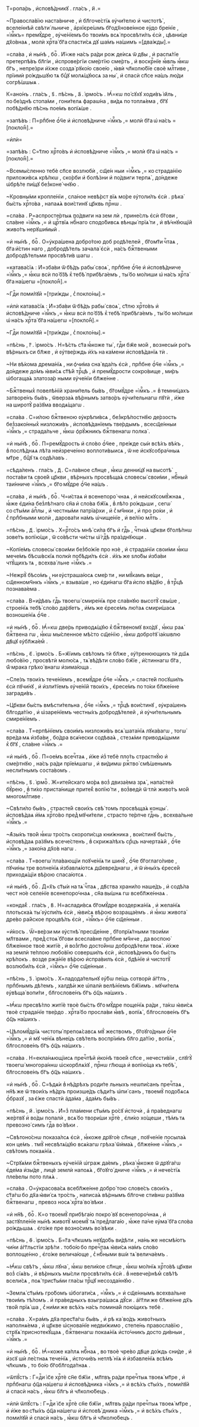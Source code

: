 Т=ропа́рь , и҆сповѣ́дникꙋ . гла́съ , и҃ .=

~Правосла́вїю наста́вниче , и҆ бл҃гоче́стїѧ ᲂу҆чи́телю и҆ чистотѣ̀ , вселе́ннѣй свѣти́ льниче , а҆рхїєре́ѡмъ бг҃одх҃нове́нное ᲂу҆до бре́нїе , =і҆мⷬ҇къ= премꙋ́дре , ᲂу҆че́нїемъ бо твои́мъ всѧ̀ просвѣти́лъ є҆сѝ , цѣвни́це дх҃о́внаѧ , молѝ хрⷭ҇та̀ бг҃а спасти́сѧ дꙋ ша́мъ на́шимъ =[два́жды].=

=сла́ва , и҆ ны́нѣ , боⷢ҇ . И҆́=же на́съ ра́ди рож де́исѧ ѿ дв҃ы , и҆ распѧ́тїе претерпѣ́въ бл҃гі́и , и҆спрове́ргїи сме́ртїю сме́рть , и҆ воскрⷭ҇нїе ꙗ҆́вль ꙗ҆́кѡ бг҃ъ , непре́зри и҆́хже созда̀ рꙋко́ю свое́ю , ꙗ҆вѝ чл҃колю́бїе своѐ млⷭ҇тиве , прїимѝ ро́ждьшꙋю тѧ бцⷣꙋ молѧ́щꙋюсѧ за ны̀ , и҆ спасѝ сп҃се на́шъ лю́ди согрѣ́шшыѧ .

К=ано́нъ . гла́съ , ѕ҃ . пѣ́снь , а҃ . і҆рмо́съ . Ꙗ҆́=кѡ по́ сꙋхꙋ ходи́въ і҆и҃ль , по бе́зднѣ стопа́ми , гони́телѧ фараѡ́на , ви́дѧ по топлѧ́ема , бг҃ꙋ побѣ́днꙋю пѣ́снь пое́мъ вопїѧ́ше .

=запѣ́въ : П=рпⷣбне ѻ҆́ч҃е и҆ и҆сповѣ́дниче =і҆мⷬ҇къ ,= молѝ бг҃а ѡ҆ на́съ =[покло́н̾].=

=и҆лѝ=

=запѣ́въ : С=т҃лю хрⷭ҇то́въ и҆ и҆сповѣ́дниче =і҆мⷬ҇къ ,= молѝ бг҃а ѡ҆ на́съ =[покло́н̾].=

~Всемы́сленно тебѐ сп҃се возлюбѝ , сщ҃е́н ныи =і҆мⷬ҇къ ,= ко страда́нїю приложи́всѧ крѣ́пкѡ , ско́рби и҆ болѣ́зни и҆ по́двиги терпѧ̀ , до́ндеже ѡ҆брѣ́те пи́щꙋ без̾коне́ чнꙋю .

~Кровны́ми кропле́нїи , сла́ное невѣ́рст вїѧ мо́ре ᲂу҆толи́лъ є҆сѝ . рѣка̀ бы́сть хрⷭ҇то́ва , напаѧ́ѧ вои́стинꙋ цр҃квь прⷭ҇нѡ .

=сла́ва . Р=аспросте́ртыѧ по́двиги на зем лѝ , прине́слъ є҆сѝ бг҃ови , сла́вне =і҆мⷬ҇къ ,= и҆ црⷭ҇твїѧ нбⷭ҇наго сподо́бивсѧ вѣнцы̀ прїѧ́ ти , и҆ вѣ́чнꙋющїй живо́тъ нерꙋши́мый .

=и҆ ны́нѣ , боⷢ҇ . О=у҆кра́шена добро́тою доб родѣ́телей , бг҃омт҃и чⷭ҇таѧ , бг҃а и҆́стин наго , добродѣ́тель зачала̀ є҆сѝ , на́съ бжⷭ҇твеными добродѣ́тельми просвѣти́в шагѡ .

=катава́сїѧ : И҆=зба́ви ѿ бѣ́дъ рабы̀ своѧ̀ , прпⷣбне ѻ҆́ч҃е и҆ и҆сповѣ́дниче =і҆мⷬ҇къ ,= ꙗ҆́кѡ всѝ по́ бз҃ѣ к̾ тебѣ̀ прибѣга́емъ , ты́ бо мо́лиши ѡ҆ на́съ хрⷭ҇та̀ бг҃а на́шегѡ =[покло́н̾].=

~Гдⷭ҇и поми́лꙋй =[три́жды , с̾ покло́ны].=

=и҆лѝ катава́сїѧ : И҆=зба́ви ѿ бѣ́дъ рабы̀ своѧ̀ , ст҃лю хрⷭ҇то́въ и҆ и҆сповѣ́дниче =і҆мⷬ҇къ ,= ꙗ҆́кѡ всѝ по́ бз҃ѣ к̾ тебѣ̀ прибѣга́емъ , ты́ бо мо́лиши ѡ҆ на́съ хрⷭ҇та̀ бг҃а на́шегѡ =[покло́н̾].=

~Гдⷭ҇и поми́лꙋй =[три́жды , с̾ покло́ны].=

=пѣ́снь , г҃ . і҆рмо́съ . Н=ѣ́сть ст҃а ꙗ҆́коже ты̀ , гдⷭ҇и бж҃е мо́й , вознесы́и ро́гъ вѣ́рныхъ си бл҃же , и҆ ᲂу҆тве́рждь и҆́хъ на ка́мени и҆сповѣ́данїѧ тѝ .

~Ни вѣ́кома дрема́нїѧ , ни ѻ҆чи́ма сна̀ вда́лъ є҆сѝ , прпⷣбне ѻ҆́ч҃е =і҆мⷬ҇къ ,= до́ндеже до́мъ ꙗ҆ви́сѧ ст҃ѣ́й трⷪ҇цѣ , и҆ премꙋ́дрости сокро́вище , ми́ръ ѡ҆богаща́ѧ златоза́р ными ᲂу҆че́нїи бл҃же́нне .

~Бжⷭ҇твеных̾ повелѣ́нїй храни́тель бы́въ , бг҃омꙋ́дре =і҆мⷬ҇къ .= в̾ темни́цахъ затворе́нъ бы́въ , ѿверза́ѧ вѣ́рнымъ затво́ръ ᲂу҆чи́тельнагѡ пꙋтѝ , и҆́же на широтꙋ̀ ра́зꙋма вводѧ́щагѡ .

=сла́ва . С=и́лою бжⷭ҇твеною ᲂу҆крѣпи́всѧ , без̾крѣ́постнꙋю де́рзость без̾зако́нных̾ низложи́въ , и҆сповѣ́данїемъ тве́рдымъ , всесщ҃е́нныи =і҆мⷬ҇къ ,= страда́льче , ꙗ҆́кѡ ѻ҆рꙋ́жникъ бжⷭ҇твенагѡ полка̀ .

=и҆ ны́нѣ , боⷢ҇ . П=ремꙋ́дрость и҆ сло́во ѻ҆́ч҃ее , пре́жде сы́и всѣ́хъ вѣ́къ , в̾ послѣ́днѧѧ лѣ́та неи҆зрече́нно воплоти́выисѧ , ѿ не и҆скꙋсобра́чныѧ мт҃ре , бцⷣꙋ тѧ содѣ́лавъ .

=сѣда́ленъ . гла́съ , д҃ . С=ла́вное сл҃нце , ꙗ҆́кѡ денни́цꙋ на высотѣ̀ поста́ви тѧ свое́й цр҃кви , вѣ́рныхъ просвѣща́ѧ словесы̀ свои́ми , нбⷭ҇ный таи́нниче =і҆мⷬ҇къ ,= бг҃о мꙋ́дре ѻ҆́ч҃е на́шъ .

=сла́ва , и҆ ны́нѣ , боⷢ҇ . Ч=и́стаѧ и҆ всенепоро́ чнаѧ , и҆ неи҆скꙋсомꙋ́жнаѧ , ꙗ҆́же є҆ди́на без̾лѣ́тнаго сн҃а и҆ сло́ва бж҃їѧ , в̾ лѣ́то ро́ждьши , сегѡ̀ со ст҃ы́ми а҆пⷭ҇лы , и҆ честны́ми патрїа́рхи , и҆ с̾ мч҃нки , и҆ про ро́ки , и҆ с̾ прпⷣбными молѝ , дарова́ти на́мъ ѡ҆чище́нїе , и҆ ве́лїю млⷭ҇ть .

=пѣ́снь , д҃ . і҆рмо́съ . Х=рⷭ҇то́съ мнѣ̀ си́ла бг҃ъ и҆ гдⷭ҇ь , чⷭ҇тна́ѧ цр҃кви бг҃олѣ́пнѡ зове́тъ вопїю́щи , ѿ со́вѣсти чи́сты ѡ҆́ гдⷭ҇ѣ пра́зднꙋющи .

~Копїе́мъ словесы̀ свои́ми без̾бо́жїе про нзѐ , и҆ страда́нїи свои́ми ꙗ҆́кѡ мече́мъ бѣсѡ́вскїѧ полкѝ побѣди́лъ є҆сѝ . и҆́хъ же ѕло́бы и҆зба́ви чтꙋ́щихъ тѧ , всехва́ льне =і҆мⷬ҇къ .=

~Нежрꙋ̀ бѣсо́мъ , ни ᲂу҆страша́юсѧ сме́р ти , ни мꙋ́камъ ве́щи , сщ҃енномч҃нкъ =і҆мⷬ҇къ ,= взыва́ше , но є҆ди́нагѡ бг҃а и҆спо вѣ́дꙋю , в̾ трⷪ҇цѣ познава́ема .

=сла́ва . В=и́дѣвъ гдⷭ҇ь твоегѡ̀ смире́нїѧ пре сла́внꙋю высотꙋ̀ свы́ше , строе́нїѧ тебѣ̀ сло́во да́рꙋетъ , и҆́мъ же є҆ресе́мъ лю́таѧ смири́шасѧ возноше́нїѧ ѻ҆́ч҃е .

=и҆ ны́нѣ , боⷢ҇ . Ꙗ҆́=кѡ две́рь приводѧ́щꙋю к̾ бжⷭ҇твеномꙋ вхо́дꙋ , ꙗ҆́кѡ раѧ̀ бжⷭ҇твена гѡ , ꙗ҆́кѡ мы́сленное мѣ́сто сщ҃е́нїю , ꙗ҆́кѡ добро́тꙋ і҆а́кѡвлю дв҃цꙋ ᲂу҆бл҃жа́ем̾ .

=пѣ́снь , є҃ . і҆рмо́съ . Б=ж҃їимъ свѣ́томъ тѝ бл҃же , ᲂу҆́тренюющихъ тѝ дш҃ѧ любо́вїю , просвѣтѝ молю́сѧ , тѧ̀ вѣ́дѣти сло́во бж҃їе , и҆́стиннагѡ бг҃а , ѿ́ мрака грѣхо́ внагѡ и҆зима́юща .

~Сле́зъ твои́хъ тече́нїемъ , всемꙋ́дре ѻ҆́ч҃е =і҆мⷬ҇къ ,= сласте́й посꙋши́лъ є҆сѝ пꙋчи́нꙋ , и҆ и҆зли́тїемъ ᲂу҆че́нїй твои́хъ , є҆ресе́мъ по то́ки бл҃же́нне загради́въ .

~Цр҃кви бы́сть вмѣсти́тельна , ѻ҆́ч҃е =і҆мⷬ҇къ ,= трⷪ҇цѣ вои́стинꙋ , ᲂу҆кра́шенъ бл҃года́тїю , и҆ ѡ҆заре́нїемъ честны́хъ добродѣ́телей , и҆ ᲂу҆чи́тельнымъ смире́нїемъ .

=сла́ва . Т=ерпѣ́нїемъ свои́мъ низложи́въ всѧ̀ шата́нїѧ лꙋка́вагѡ , тогѡ̀ вре́да мѧ и҆зба́ви , бо́дра всѧ́чески содѣва́ѧ , стезѧ́ми приводѧ́щыми к̾ бг҃ꙋ , сла́вне =і҆мⷬ҇къ .=

=и҆ ны́нѣ , боⷢ҇ . П=ое́мъ всечⷭ҇таѧ , и҆́же и҆з̾ тебѐ пло́ть страстнꙋ́ю и҆ сме́ртнꙋю , на́съ ра́ди прїе́мшагѡ , и҆ ви́димѡ ржⷭ҇тво̀ смѣ́шенымъ несли́тнымъ соста́вомъ .

=пѣ́снь , ѕ҃ . і҆рмоⷭ҇ . Ж=ите́йскаго мо́рѧ воз̾ двиза́ема зрѧ̀ , напа́стей бꙋ́рею , в̾ ти́хо приста́нище прите́к̾ вопїю́ ти , воз̾ведѝ ѿ тлѝ живо́тъ мо́й многомлⷭ҇тиве .

~Свѣти́ло бы́въ , страсте́й свои́хъ свѣ́ томъ просвѣща́ѧ концы̀ . и҆сповѣ́даѧ и҆́мѧ хрⷭ҇то́во пред̾ мꙋчи́тели , страсто те́рпче гдⷭ҇нь , всехва́льне =і҆мⷬ҇къ .=

~Ѧ҆зы́къ тво́й ꙗ҆́кѡ тро́сть скоропи́сца кни́жника , вои́стинꙋ бы́сть , и҆сповѣ́даѧ ра́зꙋмъ всече́стенъ , в̾ скрижа́лѣхъ срⷣцъ начерта́ѧй , ѻ҆́ч҃е =і҆мⷬ҇къ ,= зако́на дх҃о́в нагѡ .

=сла́ва . Т=воегѡ̀ пла́вающїи поꙋче́нїѧ ти шинꙋ̀ , ѻ҆́ч҃е бг҃оглаго́ливе , пꙋчи́ны тре волне́нїѧ и҆збавлѧ́ютсѧ дш҃евре́днагѡ , и҆ ѿ и҆ны́хъ є҆ресе́й приходѧ́щїи вѣ́рою спаса́ютсѧ .

=и҆ ны́нѣ , боⷢ҇ . Д=х҃ъ ст҃ы́и на тѧ̀ чⷭ҇таѧ , дв҃ства храни́ло наше́дъ , и҆ содѣ́ла чест но́е селе́нїе всенепоро́чнаѧ , сн҃а вы́шнѧ гѡ всебл҃же́ннаѧ .

=конда́к̾ . гла́съ , в҃ . Н=аслади́всѧ бг҃омꙋ́дре воздержа́нїѧ , и҆ жела́нїѧ плотьска́ѧ ты̀ ᲂу҆спи́лъ є҆сѝ , ꙗ҆ви́сѧ вѣ́рою возраща́емъ . и҆ ꙗ҆́кѡ живота̀ дре́во ра́йское процвѣ́лъ є҆сѝ , =і҆мⷬ҇къ= ѻ҆́ч҃е сщ҃е́нныи .

=и҆́косъ . Ѿ=ве́рзи ми ᲂу҆стнѣ̀ пресщ҃е́нне , бг҃опрїѧ́тными твои́ми мл҃твами , пред̾ стоѧ̀ бг҃ови всесла́вне прпⷣбне мч҃нче , да воспою̀ бл҃же́нное твоѐ житїѐ , и҆ воз̾гл҃ю досто́йнѡ добродѣ́тели твоѧ̀ . и҆́хже на землѝ те́плою любо́вїю соверши́лъ є҆сѝ , и҆сповѣ́дникъ бо бы́сть крѣ́покъ . возде ржа́нїе вѣ́рою и҆спра́вилъ є҆сѝ , бдѣ́нїе и҆ чистотꙋ̀ возлюби́лъ є҆сѝ , =і҆мⷬ҇къ= ѻ҆́ч҃е сщ҃е́нныи .

=пѣ́снь , з҃ . і҆рмо́съ . Х=ладода́тельнꙋ ᲂу҆́бѡ пе́щь сотворѝ а҆́гг҃лъ , прпⷣбнымъ дѣ́темъ , халдѣ́и же ѡ҆палѝ велѣ́нїемъ бж҃їимъ . мꙋчи́телѧ ᲂу҆вѣща̀ вопи́ти , бл҃гослове́нъ бг҃ъ ѻ҆ц҃ъ на́шихъ .

~Ꙗ҆́кѡ пресвѣ́тло житїѐ твоѐ бы́сть бг҃о мꙋ́дре поще́нїѧ ра́ди , та́кѡ ꙗ҆ви́сѧ твоѐ страда́нїе тве́рдо . хрⷭ҇та́ бо просла́ви ꙗ҆́вѣ , вопїѧ̀ , бл҃гослове́нъ бг҃ъ ѻ҆ц҃ъ на́шихъ .

~Цѣломꙋ́дрїѧ чистоты̀ препоѧ́савсѧ мꙋ́ жествомъ , бг҃оꙋго́дныи ѻ҆́ч҃е =і҆мⷬ҇къ ,= и҆ мꙋ че́нїѧ вѣне́цъ свѣ́телъ воспрїи́мъ бл҃го да́тїю , вопїѧ̀ , бл҃гослове́нъ бг҃ъ ѻ҆ц҃ъ на́шихъ .

=сла́ва . Н=екла́нѧющїисѧ пречⷭ҇тѣй и҆ко́нѣ твое́й сп҃се , нечести́вїи , слꙋгꙋ̀ твоегѡ̀ многора́ннѡ ѡ҆скорблѧ́хꙋ , прⷭ҇нѡ гл҃юща и҆ вопїю́ща къ тебѣ̀ , бл҃гослове́нъ бг҃ъ ѻ҆ц҃ъ на́шихъ .

=и҆ ны́нѣ , боⷢ҇ . С=ѣдѧ́и в̾ нѣ́дрѣхъ роди́те льныхъ неѡпи́санъ пречⷭ҇таѧ , нн҃ѣ же ѿ твои́хъ нѣ́дръ произше́дъ сѣди́тъ ѡ҆пи́ санъ , твоемꙋ̀ подо́бѧсѧ ѻ҆́бразꙋ , за є҆́же спастѝ а҆да́ма , а҆да́мъ бы́въ .

=пѣ́снь , и҃ . і҆рмо́съ . И҆=з̾ пла́мени ст҃ы́мъ ро́сꙋ и҆сточѝ , а҆ пра́веднагѡ же́ртвꙋ и҆ во́ды попалѝ , всѧ́ бо твори́ши хрⷭ҇тѐ , є҆ли́ко хо́щеши , тѣ́мъ тѧ превозно́ симъ гдⷭ҇а во́ вѣки .

~Свѣтоно́снѡ показа́лсѧ є҆сѝ , ꙗ҆́коже дрꙋго́е сл҃нце , поꙋче́нїе посыла́ѧ кон це́мъ . тмꙋ̀ несвѣтѧ́щꙋю всѧ́кагѡ грѣха̀ ѿи҆ма́ѧ , бл҃же́нне =і҆мⷬ҇къ ,= свѣ́томъ покаѧ́нїѧ .

~Стрꙋѧ́ми бжⷭ҇твеныхъ ᲂу҆че́нїй ѡ҆граж да́емъ , рѣка̀ ꙗ҆́коже ѿ дрꙋга́гѡ є҆де́ма и҆зы́де , лицѐ землѝ напоѧ́ѧ , бг҃оꙋго́ дниче =і҆мⷬ҇къ ,= и҆ нече́стїѧ пле́велы пото плѧ́ѧ .

=сла́ва . О=у҆красова́сѧ всебл҃же́нне добро́ тою слове́съ свои́хъ , ст҃а́гѡ бо дх҃а ꙗ҆ви́ сѧ тро́сть , написа́ѧ вѣ́рнымъ бл҃гоче сти́внѡ ра́зꙋма бжⷭ҇твенагѡ , превоз носѧ̀ хрⷭ҇та̀ во́ вѣки .

=и҆ нн҃ѣ , боⷢ҇ . К=о твоемꙋ̀ прибѣга́ю покро́ вꙋ всенепоро́чнаѧ , и҆ застꙋпле́нїе ны́нѣ животꙋ̀ моемꙋ̀ тѧ̀ пред̾лага́ю , ꙗ҆́же па́че ᲂу҆ма̀ бг҃а сло́ва ро́ждьшаѧ . є҆го́же пре возно́симъ во́ вѣки .

=пѣ́снь , ѳ҃ . і҆рмо́съ . Б=г҃а чл҃кѡмъ неꙋдо́бь ви́дѣти , на́нь же несмѣ́ютъ чи́ни а҆́гг҃льстїи зрѣ́ти . тобо́ю бо пречⷭ҇таѧ ꙗ҆ви́сѧ на́мъ сло́во воплоще́нно , є҆го́же велича́юще , с̾ нбⷭ҇ными вѡ́и тѧ̀ велича́емъ .

~Ꙗ҆́кѡ свѣ́тъ , ꙗ҆́кѡ лꙋна̀ , ꙗ҆́кѡ вели́кое сл҃нце , ꙗ҆́кѡ мо́лнїѧ хрⷭ҇то́вѣ цр҃кви воз̾ сїѧ́въ , и҆ вѣ́рныхъ мы́сли просвѣти́лъ є҆сѝ . в̾ невече́рнѣм̾ свѣ́тѣ всели́сѧ , поѧ̀ трист҃ы́ми гла́сы трⷪ҇цꙋ несозда́ннꙋю .

~Землѧ̀ ст҃ы́мъ гро́бомъ ѡ҆богати́сѧ , =і҆мⷬ҇къ ,= и҆ сщ҃е́ннымъ всехва́льне твои́мъ тѣ́ломъ . и҆ пра́ведныхъ взыгра́шасѧ дꙋ́си . а҆́гг҃ли же бл҃же́нне дх҃ъ тво́й прїѧ́ ша , с̾ ни́ми же всѣ́хъ на́съ помина́й пою́щихъ тебѐ .

=сла́ва . Х=ра́мъ дх҃а прест҃а́гѡ бы́въ , и҆ рѣ ка̀ во́дъ живо́тныхъ наполнѧ́ема , и҆ цр҃кве ѡ҆снова́нїе недви́жимо , степе́нь правосла́вїю , стрꙋѧ̀ приснотекꙋ́щаѧ , бжⷭ҇твенагѡ покаѧ́нїѧ и҆сто́чникъ досто ди́вныи , =і҆мⷬ҇къ .=

=и҆ ны́нѣ , боⷢ҇ . Ꙗ҆́=коже ка́плѧ нбⷭ҇наѧ , во твоѐ чре́во дв҃це до́ждь сни́де , и҆ и҆зсꙋ шѝ ле́стнаѧ тече́нїѧ , и҆сточи́въ нетлѣ́ нїѧ и҆ и҆збавле́нїѧ всѣ́мъ чл҃кѡмъ , то бо́ю бг҃обл҃года́тнаѧ .

=ѿпꙋ́стъ : Г=дⷭ҇и і҆с҃е хрⷭ҇тѐ сн҃е бж҃їи , мл҃твъ ра́ди пречⷭ҇тыѧ твоеѧ̀ мт҃ре , и҆ прпⷣбнагѡ ѻ҆ц҃а на́шегѡ и҆ и҆сповѣ́дника =і҆мⷬ҇къ ,= и҆ всѣ́хъ ст҃ы́хъ , поми́лꙋй и҆ спасѝ на́съ , ꙗ҆́кѡ бл҃гъ и҆ чл҃колю́бецъ .

=и҆лѝ ѿпꙋ́стъ : Г=дⷭ҇и і҆с҃е хрⷭ҇тѐ сн҃е бж҃їи , мл҃твъ ра́ди пречⷭ҇тыѧ твоеѧ̀ мт҃ре , и҆ и҆́же во ст҃ы́хъ ѻ҆ц҃а на́шегѡ и҆ и҆сповѣ́ дника =і҆мⷬ҇къ ,= и҆ всѣ́хъ ст҃ы́хъ , поми́лꙋй и҆ спасѝ на́съ , ꙗ҆́кѡ бл҃гъ и҆ чл҃колю́бецъ .

